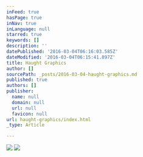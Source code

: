 ```yaml
---
inFeed: true
hasPage: true
inNav: true
inLanguage: null
starred: true
keywords: []
description: ''
datePublished: '2016-03-04T06:16:03.585Z'
dateModified: '2016-03-04T06:15:41.897Z'
title: Haught Graphics
author: []
sourcePath: _posts/2016-03-04-haught-graphics.md
published: true
authors: []
publisher:
  name: null
  domain: null
  url: null
  favicon: null
url: haught-graphics/index.html
_type: Article

---
```

![](https://the-grid-user-content.s3-us-west-2.amazonaws.com/40780763-5a2d-47b7-a67b-ba400c7aec5d.png)
![](https://the-grid-user-content.s3-us-west-2.amazonaws.com/11d1138d-c423-4eb9-a96b-e35fd49716e4.png)